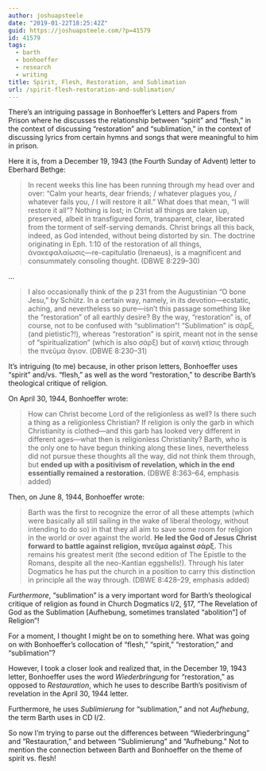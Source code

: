 ```yaml
---
author: joshuapsteele
date: "2019-01-22T18:25:42Z"
guid: https://joshuapsteele.com/?p=41579
id: 41579
tags:
  - barth
  - bonhoeffer
  - research
  - writing
title: Spirit, Flesh, Restoration, and Sublimation
url: /spirit-flesh-restoration-and-sublimation/
---
```


There’s an intriguing passage in Bonhoeffer’s Letters and Papers from Prison where he discusses the relationship between “spirit” and “flesh,” in the context of discussing “restoration” and “sublimation,” in the context of discussing lyrics from certain hymns and songs that were meaningful to him in prison.

Here it is, from a December 19, 1943 (the Fourth Sunday of Advent) letter to Eberhard Bethge:

> In recent weeks this line has been running through my head over and over: “Calm your hearts, dear friends; / whatever plagues you, / whatever fails you, / I will restore it all.” What does that mean, “I will restore it all”? Nothing is lost; in Christ all things are taken up, preserved, albeit in transfigured form, transparent, clear, liberated from the torment of self-serving demands. Christ brings all this back, indeed, as God intended, without being distorted by sin. The doctrine originating in Eph. 1:10 of the restoration of all things, ἀνακεφαλαίωσις—re-capitulatio (Irenaeus), is a magnificent and consummately consoling thought. (DBWE 8:229–30)

…

> I also occasionally think of the p 231 from the Augustinian “O bone Jesu,” by Schütz. In a certain way, namely, in its devotion—ecstatic, aching, and nevertheless so pure—isn’t this passage something like the “restoration” of all earthly desire? By the way, “restoration” is, of course, not to be confused with “sublimation”! “Sublimation” is σάρξ, (and pietistic?!), whereas “restoration” is spirit, meant not in the sense of “spiritualization” (which is also σάρξ) but of καινή κτίσις through the πνεῦμα ἅγιον. (DBWE 8:230–31)

It’s intriguing (to me) because, in other prison letters, Bonhoeffer uses “spirit” and/vs. “flesh,” as well as the word “restoration,” to describe Barth’s theological critique of religion.

On April 30, 1944, Bonhoeffer wrote:

> How can Christ become Lord of the religionless as well? Is there such a thing as a religionless Christian? If religion is only the garb in which Christianity is clothed—and this garb has looked very different in different ages—what then is religionless Christianity? Barth, who is the only one to have begun thinking along these lines, nevertheless did not pursue these thoughts all the way, did not think them through, but **ended up with a positivism of revelation, which in the end essentially remained a restoration.** (DBWE 8:363–64, emphasis added)

Then, on June 8, 1944, Bonhoeffer wrote:

> Barth was the first to recognize the error of all these attempts (which were basically all still sailing in the wake of liberal theology, without intending to do so) in that they all aim to save some room for religion in the world or over against the world. **He led the God of Jesus Christ forward to battle against religion, πνεῦμα against σάρξ.** This remains his greatest merit (the second edition of The Epistle to the Romans, despite all the neo-Kantian eggshells!). Through his later Dogmatics he has put the church in a position to carry this distinction in principle all the way through. (DBWE 8:428–29, emphasis added)

*Furthermore*, “sublimation” is a very important word for Barth’s theological critique of religion as found in Church Dogmatics I/2, §17, “The Revelation of God as the Sublimation \[Aufhebung, sometimes translated “abolition”\] of Religion”!

For a moment, I thought I might be on to something here. What was going on with Bonhoeffer’s collocation of “flesh,” “spirit,” “restoration,” and “sublimation”?

However, I took a closer look and realized that, in the December 19, 1943 letter, Bonhoeffer uses the word *Wiederbringung* for “restoration,” as opposed to *Restauration*, which he uses to describe Barth’s positivism of revelation in the April 30, 1944 letter.

Furthermore, he uses *Sublimierung* for “sublimation,” and not *Aufhebung*, the term Barth uses in CD I/2.

So now I’m trying to parse out the differences between “Wiederbringung” and “Restauration,” and between “Sublimierung” and “Aufhebung.” Not to mention the connection between Barth and Bonhoeffer on the theme of spirit vs. flesh!